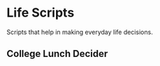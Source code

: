 Life Scripts
============

Scripts that help in making everyday life decisions.

College Lunch Decider
---------------------